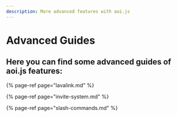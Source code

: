 ```yaml
---
description: More advanced features with aoi.js
---
```


# Advanced Guides

## Here you can find some advanced guides of aoi.js features:

{% page-ref page="lavalink.md" %}

{% page-ref page="invite-system.md" %}

{% page-ref page="slash-commands.md" %}






